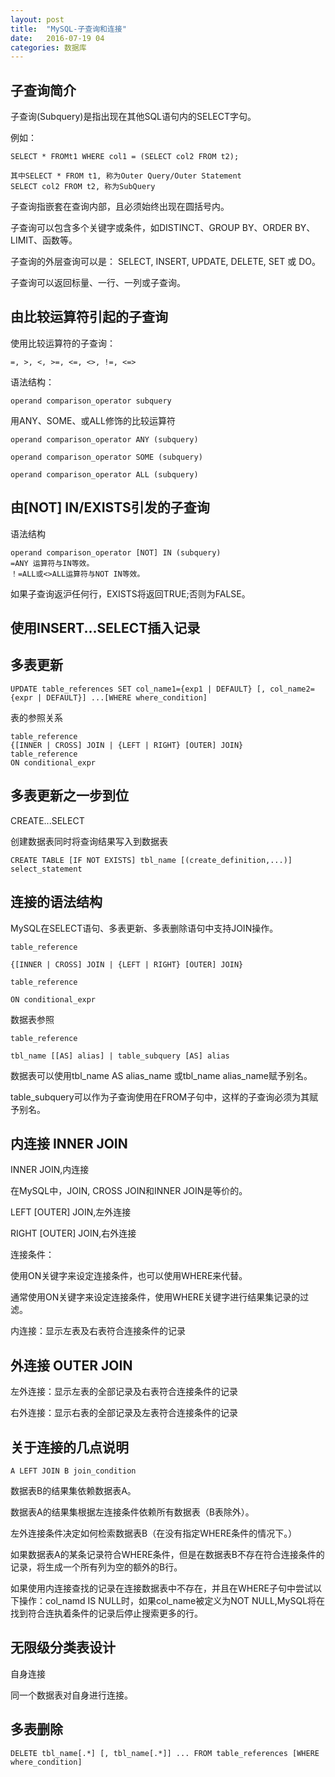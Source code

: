 ```yaml
---
layout: post
title:  "MySQL-子查询和连接"
date:   2016-07-19 04
categories: 数据库
---
```






## 子查询简介 ##

子查询(Subquery)是指出现在其他SQL语句内的SELECT字句。

例如：

	SELECT * FROMt1 WHERE col1 = (SELECT col2 FROM t2);
	
	其中SELECT * FROM t1, 称为Outer Query/Outer Statement
	SELECT col2 FROM t2, 称为SubQuery

子查询指嵌套在查询内部，且必须始终出现在圆括号内。

子查询可以包含多个关键字或条件，如DISTINCT、GROUP BY、ORDER BY、LIMIT、函数等。

子查询的外层查询可以是： SELECT, INSERT, UPDATE, DELETE, SET 或 DO。

子查询可以返回标量、一行、一列或子查询。

## 由比较运算符引起的子查询 ##

使用比较运算符的子查询：

	=, >, <, >=, <=, <>, !=, <=>

语法结构：

	operand comparison_operator subquery

用ANY、SOME、或ALL修饰的比较运算符

	operand comparison_operator ANY (subquery)
	
	operand comparison_operator SOME (subquery)
	
	operand comparison_operator ALL (subquery)

## 由[NOT] IN/EXISTS引发的子查询 ##

语法结构

	operand comparison_operator [NOT] IN (subquery)
	=ANY 运算符与IN等效。
	！=ALL或<>ALL运算符与NOT IN等效。


如果子查询返沪任何行，EXISTS将返回TRUE;否则为FALSE。

## 使用INSERT...SELECT插入记录 ##

## 多表更新 ##

	UPDATE table_references SET col_name1={exp1 | DEFAULT} [, col_name2={expr | DEFAULT}] ...[WHERE where_condition]

表的参照关系

	table_reference
	{[INNER | CROSS] JOIN | {LEFT | RIGHT} [OUTER] JOIN}
	table_reference
	ON conditional_expr

## 多表更新之一步到位 ##

CREATE...SELECT

创建数据表同时将查询结果写入到数据表

	CREATE TABLE [IF NOT EXISTS] tbl_name [(create_definition,...)] select_statement


## 连接的语法结构 ##

MySQL在SELECT语句、多表更新、多表删除语句中支持JOIN操作。

	table_reference
	
	{[INNER | CROSS] JOIN | {LEFT | RIGHT} [OUTER] JOIN}
	
	table_reference
	
	ON conditional_expr

数据表参照

	table_reference

	tbl_name [[AS] alias] | table_subquery [AS] alias

数据表可以使用tbl_name AS alias_name 或tbl_name alias_name赋予别名。

table_subquery可以作为子查询使用在FROM子句中，这样的子查询必须为其赋予别名。

## 内连接 INNER JOIN ##

INNER JOIN,内连接

在MySQL中，JOIN, CROSS JOIN和INNER JOIN是等价的。

LEFT [OUTER] JOIN,左外连接

RIGHT [OUTER] JOIN,右外连接

连接条件：

使用ON关键字来设定连接条件，也可以使用WHERE来代替。

通常使用ON关键字来设定连接条件，使用WHERE关键字进行结果集记录的过滤。

内连接：显示左表及右表符合连接条件的记录

## 外连接 OUTER JOIN ##

左外连接：显示左表的全部记录及右表符合连接条件的记录

右外连接：显示右表的全部记录及左表符合连接条件的记录

## 关于连接的几点说明 ##

	A LEFT JOIN B join_condition

数据表B的结果集依赖数据表A。

数据表A的结果集根据左连接条件依赖所有数据表（B表除外）。

左外连接条件决定如何检索数据表B（在没有指定WHERE条件的情况下。）

如果数据表A的某条记录符合WHERE条件，但是在数据表B不存在符合连接条件的记录，将生成一个所有列为空的额外的B行。

如果使用内连接查找的记录在连接数据表中不存在，并且在WHERE子句中尝试以下操作：col_namd IS NULL时，如果col_name被定义为NOT NULL,MySQL将在找到符合连执着条件的记录后停止搜索更多的行。

## 无限级分类表设计 ##

自身连接

同一个数据表对自身进行连接。

## 多表删除 ##

	DELETE tbl_name[.*] [, tbl_name[.*]] ... FROM table_references [WHERE where_condition]

